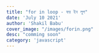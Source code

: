 ```yaml
---
title: "for in loop - ফর ইন লুপ"
date: 'July 10 2021'
author: 'Shakil Babu'
cover_image: "/images/forin.png"
desc: "comming soon"
category: 'javascript'
---
```

